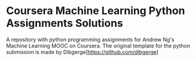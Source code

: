 # Coursera Machine Learning Python Assignments Solutions

A repository with python programming assignments for Andrew Ng's Machine Learning MOOC on Coursera. The original template for the python submission is made by Dibgerge[https://github.com/dibgerge]
